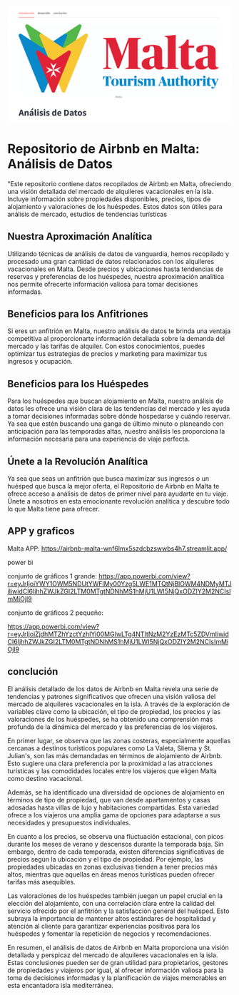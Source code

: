 ![Logo de Markdown](https://github.com/NicholasSerrano/Airbnb-Malta/blob/main/Captura%20de%20pantalla%202024-05-07%20173018.png)

# Repositorio de Airbnb en Malta: Análisis de Datos
"Este repositorio contiene datos recopilados de Airbnb en Malta, ofreciendo una visión detallada del mercado de alquileres vacacionales en la isla. Incluye información sobre propiedades disponibles, precios, tipos de alojamiento y valoraciones de los huéspedes. Estos datos son útiles para análisis de mercado, estudios de tendencias turísticas 

## Nuestra Aproximación Analítica

Utilizando técnicas de análisis de datos de vanguardia, hemos recopilado y procesado una gran cantidad de datos relacionados con los alquileres vacacionales en Malta. Desde precios y ubicaciones hasta tendencias de reservas y preferencias de los huéspedes, nuestra aproximación analítica nos permite ofrecerte información valiosa para tomar decisiones informadas.

## Beneficios para los Anfitriones

Si eres un anfitrión en Malta, nuestro análisis de datos te brinda una ventaja competitiva al proporcionarte información detallada sobre la demanda del mercado y las tarifas de alquiler. Con estos conocimientos, puedes optimizar tus estrategias de precios y marketing para maximizar tus ingresos y ocupación.

## Beneficios para los Huéspedes

Para los huéspedes que buscan alojamiento en Malta, nuestro análisis de datos les ofrece una visión clara de las tendencias del mercado y les ayuda a tomar decisiones informadas sobre dónde hospedarse y cuándo reservar. Ya sea que estén buscando una ganga de último minuto o planeando con anticipación para las temporadas altas, nuestro análisis les proporciona la información necesaria para una experiencia de viaje perfecta.

## Únete a la Revolución Analítica

Ya sea que seas un anfitrión que busca maximizar sus ingresos o un huésped que busca la mejor oferta, el Repositorio de Airbnb en Malta te ofrece acceso a análisis de datos de primer nivel para ayudarte en tu viaje. Únete a nosotros en esta emocionante revolución analítica y descubre todo lo que Malta tiene para ofrecer.

## APP y graficos

Malta APP: https://airbnb-malta-wnf6lmx5szdcbzswwbs4h7.streamlit.app/

power bi

conjunto de gráficos 1 grande:
https://app.powerbi.com/view?r=eyJrIjoiYWY1OWM5NDUtYWFlMy00Yzg5LWE1MTQtNjBlOWM4NDMyMTJjIiwidCI6IjhhZWJkZGI2LTM0MTgtNDNhMS1hMjU1LWI5NjQxODZlY2M2NCIsImMiOjl9

conjunto de gráficos 2 pequeño:

https://app.powerbi.com/view?r=eyJrIjoiZjdhMTZhYzctYzhlYi00MGIwLTg4NTItNzM2YzEzMTc5ZDVmIiwidCI6IjhhZWJkZGI2LTM0MTgtNDNhMS1hMjU1LWI5NjQxODZlY2M2NCIsImMiOjl9

## conclución

El análisis detallado de los datos de Airbnb en Malta revela una serie de tendencias y patrones significativos que ofrecen una visión valiosa del mercado de alquileres vacacionales en la isla. A través de la exploración de variables clave como la ubicación, el tipo de propiedad, los precios y las valoraciones de los huéspedes, se ha obtenido una comprensión más profunda de la dinámica del mercado y las preferencias de los viajeros.

En primer lugar, se observa que las zonas costeras, especialmente aquellas cercanas a destinos turísticos populares como La Valeta, Sliema y St. Julian's, son las más demandadas en términos de alojamiento de Airbnb. Esto sugiere una clara preferencia por la proximidad a las atracciones turísticas y las comodidades locales entre los viajeros que eligen Malta como destino vacacional.

Además, se ha identificado una diversidad de opciones de alojamiento en términos de tipo de propiedad, que van desde apartamentos y casas adosadas hasta villas de lujo y habitaciones compartidas. Esta variedad ofrece a los viajeros una amplia gama de opciones para adaptarse a sus necesidades y presupuestos individuales.

En cuanto a los precios, se observa una fluctuación estacional, con picos durante los meses de verano y descensos durante la temporada baja. Sin embargo, dentro de cada temporada, existen diferencias significativas de precios según la ubicación y el tipo de propiedad. Por ejemplo, las propiedades ubicadas en zonas exclusivas tienden a tener precios más altos, mientras que aquellas en áreas menos turísticas pueden ofrecer tarifas más asequibles.

Las valoraciones de los huéspedes también juegan un papel crucial en la elección del alojamiento, con una correlación clara entre la calidad del servicio ofrecido por el anfitrión y la satisfacción general del huésped. Esto subraya la importancia de mantener altos estándares de hospitalidad y atención al cliente para garantizar experiencias positivas para los huéspedes y fomentar la repetición de negocios y recomendaciones.

En resumen, el análisis de datos de Airbnb en Malta proporciona una visión detallada y perspicaz del mercado de alquileres vacacionales en la isla. Estas conclusiones pueden ser de gran utilidad para propietarios, gestores de propiedades y viajeros por igual, al ofrecer información valiosa para la toma de decisiones informadas y la planificación de viajes memorables en esta encantadora isla mediterránea.

